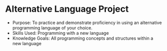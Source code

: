 # Alternative Language Project
- Purpose: To practice and demonstrate proficiency in using an alternative programming language of your choice.
- Skills Used: Programming with a new language 
- Knowledge Goals: All programming concepts and structures within a new language 
